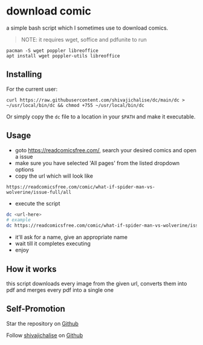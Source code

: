 # **d**ownload **c**omic

a simple bash script which I sometimes use to download comics.

> NOTE: it requires wget, soffice and pdfunite to run

```
pacman -S wget poppler libreoffice
apt install wget poppler-utils libreoffice
```

## Installing

For the current user:

```
curl https://raw.githubusercontent.com/shivajichalise/dc/main/dc > ~/usr/local/bin/dc && chmod +755 ~/usr/local/bin/dc
```

Or simply copy the `dc` file to a location in your `$PATH` and make it executable.

## Usage

- goto https://readcomicsfree.com/, search your desired comics and open a issue
- make sure you have selected 'All pages' from the listed dropdown options
- copy the url which will look like

```
https://readcomicsfree.com/comic/what-if-spider-man-vs-wolverine/issue-full/all
```

- execute the script

```sh
dc <url-here>
# example
dc https://readcomicsfree.com/comic/what-if-spider-man-vs-wolverine/issue-full/all
```

- it'll ask for a name, give an appropriate name
- wait till it completes executing
- enjoy

## How it works

this script downloads every image from the given url, converts them into pdf and merges every pdf into a single one

## Self-Promotion

Star the repository on [Github](https://github.com/shivajichalise/dc)

Follow [shivajichalise](http://shivajichalise.com.np) on [Github](https://github.com/shivajichalise)
